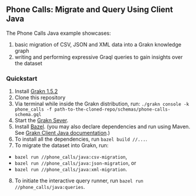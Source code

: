 ## Phone Calls: Migrate and Query Using Client Java

The Phone Calls Java example showcases:
1. basic migration of CSV, JSON and XML data into a Grakn knowledge graph
2. writing and performing expressive Graql queries to gain insights over the dataset

### Quickstart
1. Install [Grakn 1.5.2](http://dev.grakn.ai/docs/running-grakn/install-and-run#download-and-install-grakn)
2. Clone this repository
3. Via terminal while inside the Grakn distribution, run: `./grakn console -k phone_calls -f path-to-the-cloned-repo/schemas/phone-calls-schema.gql`
4. Start the [Grakn Sever](http://dev.grakn.ai/docs/running-grakn/install-and-run#start-the-grakn-server).
5. Install [Bazel](https://docs.bazel.build/versions/master/install.html). (you may also declare dependencies and run using Maven. See [Grakn Client Java documentation](http://dev.grakn.ai/docs/client-api/java).)
6. To install all the dependencies, run `bazel build //...`.
7. To migrate the dataset into Grakn, run:
- `bazel run //phone_calls/java:csv-migration`,
- `bazel run //phone_calls/java:json-migration`, or
- `bazel run //phone_calls/java:xml-migration`.
8. To initiate the interactive query runner, run `bazel run //phone_calls/java:queries`.